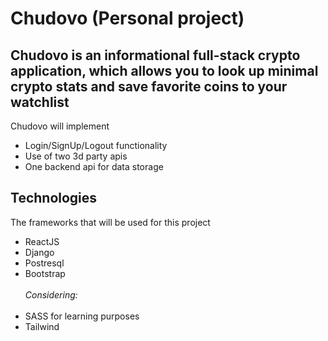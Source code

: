# Chudovo (Personal project)
## Chudovo is an informational full-stack crypto application, which allows you to look up minimal crypto stats and save favorite coins to your watchlist
Chudovo will implement
* Login/SignUp/Logout functionality
* Use of two 3d party apis
* One backend api for data storage

## Technologies
The frameworks that will be used for this project
* ReactJS
* Django
* Postresql
* Bootstrap
<br></br>
*Considering:*
<br></br>
* SASS for learning purposes
* Tailwind
